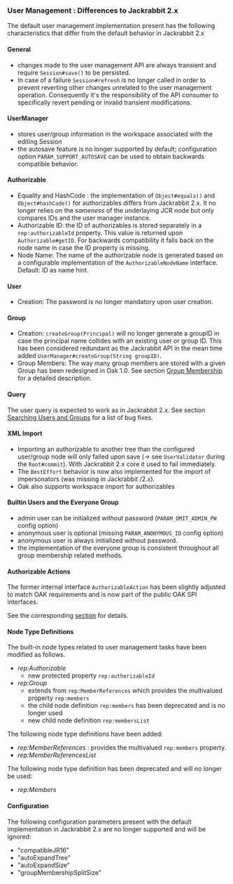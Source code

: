 <!--
   Licensed to the Apache Software Foundation (ASF) under one or more
   contributor license agreements.  See the NOTICE file distributed with
   this work for additional information regarding copyright ownership.
   The ASF licenses this file to You under the Apache License, Version 2.0
   (the "License"); you may not use this file except in compliance with
   the License.  You may obtain a copy of the License at

       http://www.apache.org/licenses/LICENSE-2.0

   Unless required by applicable law or agreed to in writing, software
   distributed under the License is distributed on an "AS IS" BASIS,
   WITHOUT WARRANTIES OR CONDITIONS OF ANY KIND, either express or implied.
   See the License for the specific language governing permissions and
   limitations under the License.
  -->
### User Management : Differences to Jackrabbit 2.x

The default user management implementation present has the following characteristics
that differ from the default behavior in Jackrabbit 2.x

#### General

* changes made to the user management API are always transient and require `Session#save()` to be persisted.
* In case of a failure `Session#refresh` is no longer called in order to prevent
reverting other changes unrelated to the user management operation. Consequently
it's the responsibility of the API consumer to specifically revert pending or
invalid transient modifications.

#### UserManager

- stores user/group information in the workspace associated with the editing Session
- the autosave feature is no longer supported by default; configuration option
  `PARAM_SUPPORT_AUTOSAVE` can be used to obtain backwards compatible behavior.

#### Authorizable

* Equality and HashCode : the implementation of `Object#equals()` and `Object#hashCode()` for
  authorizables differs from Jackrabbit 2.x. It no longer relies on the _sameness_ of
  the underlaying JCR node but only compares IDs and the user manager instance.
* Authorizable ID: the ID of authorizables is stored separately in a `rep:authorizableId` property.
  This value is returned upon `Authorizable#getID`. For backwards compatibility
  it falls back on the node name in case the ID property is missing.
* Node Name: The name of the authorizable node is generated based on a configurable implementation
  of the `AuthorizableNodeName` interface. Default: ID as name hint.

#### User

* Creation: The password is no longer mandatory upon user creation.

#### Group

* Creation: `createGroup(Principal)` will no longer generate a groupID in case the principal
  name collides with an existing user or group ID. This has been considered redundant
  as the Jackrabbit API in the mean time added `UserManager#createGroup(String groupID)`.
* Group Members: The way many group members are stored with a given Group has been redesigned
  in Oak 1.0. See section [Group Membership](membership.html) for a detailed description.

#### Query

The user query is expected to work as in Jackrabbit 2.x. See section
[Searching Users and Groups](query.html) for a list of bug fixes.

#### XML Import

* Importing an authorizable to another tree than the configured user/group node will only failed upon save (-> see `UserValidator` during the `Root#commit`). With Jackrabbit 2.x core it used to fail immediately.
* The `BestEffort` behavior is now also implemented for the import of impersonators (was missing in Jackrabbit /2.x).
* Oak also supports workspace import for authorizables

#### Builtin Users and the Everyone Group

- admin user can be initialized without password (`PARAM_OMIT_ADMIN_PW` config option)
- anonymous user is optional (missing `PARAM_ANONYMOUS_ID` config option)
- anonymous user is always initialized without password.
- the implementation of the everyone group is consistent throughout all group
  membership related methods.

#### Authorizable Actions
The former internal interface `AuthorizableAction` has been slightly adjusted to
match OAK requirements and is now part of the public OAK SPI interfaces.

See the corresponding [section](authorizableaction.html) for details.

#### Node Type Definitions

The built-in node types related to user management tasks have been modified as follows.

- *rep:Authorizable*
    - new protected property `rep:authorizableId`
- *rep:Group*
    - extends from `rep:MemberReferences` which provides the multivalued property `rep:members`
    - the child node definition `rep:members` has been deprecated and is no longer used
    - new child node definition `rep:membersList`

The following node type definitions have been added:

- *rep:MemberReferences* : provides the multivalued `rep:members` property.
- *rep:MemberReferencesList*

The following node type definition has been deprecated and will no longer be used:

- *rep:Members*

#### Configuration

The following configuration parameters present with the default implementation
in Jackrabbit 2.x are no longer supported and will be ignored:

* "compatibleJR16"
* "autoExpandTree"
* "autoExpandSize"
* "groupMembershipSplitSize"

<!-- hidden references -->
[OAK-118]: https://issues.apache.org/jira/browse/OAK-118
[OAK-482]: https://issues.apache.org/jira/browse/OAK-482
[OAK-793]: https://issues.apache.org/jira/browse/OAK-793
[OAK-949]: https://issues.apache.org/jira/browse/OAK-949
[OAK-1183]: https://issues.apache.org/jira/browse/OAK-1183